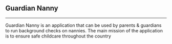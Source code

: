 ## Guardian Nanny
---

Guardian Nanny is an application that can be used by parents & guardians to run background checks on nannies. 
The main mission of the application is to ensure safe childcare throughout the country
